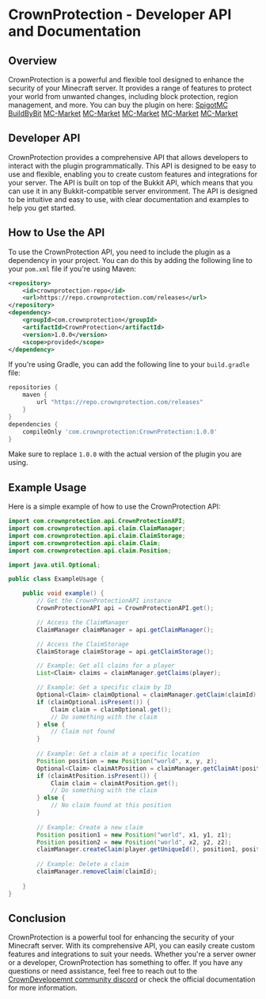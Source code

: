 # CrownProtection - Developer API and Documentation

## Overview
CrownProtection is a powerful and flexible tool designed to enhance the security of your Minecraft server. It provides a range of features to protect your world from unwanted changes, including block protection, region management, and more.
You can buy the plugin on here: [SpigotMC](https://www.spigotmc.org/resources/crownprotection.1111111/) [BuildByBit](https://buildbybit.com/resources/crownprotection.1111111/) [MC-Market](https://www.mc-market.org/resources/crownprotection.1111111/) [MC-Market](https://www.mc-market.org/resources/crownprotection.1111111/) [MC-Market](https://www.mc-market.org/resources/crownprotection.1111111/) [MC-Market](https://www.mc-market.org/resources/crownprotection.1111111/) [MC-Market](https://www.mc-market.org/resources/crownprotection.1111111/)

## Developer API

CrownProtection provides a comprehensive API that allows developers to interact with the plugin programmatically. This API is designed to be easy to use and flexible, enabling you to create custom features and integrations for your server.
The API is built on top of the Bukkit API, which means that you can use it in any Bukkit-compatible server environment. The API is designed to be intuitive and easy to use, with clear documentation and examples to help you get started.

## How to Use the API
To use the CrownProtection API, you need to include the plugin as a dependency in your project. You can do this by adding the following line to your `pom.xml` file if you're using Maven:

```xml
<repository>
    <id>crownprotection-repo</id>
    <url>https://repo.crownprotection.com/releases</url>
</repository>
<dependency>
    <groupId>com.crownprotection</groupId>
    <artifactId>CrownProtection</artifactId>
    <version>1.0.0</version>
    <scope>provided</scope>
</dependency>
```
If you're using Gradle, you can add the following line to your `build.gradle` file:

```groovy
repositories {
    maven {
        url "https://repo.crownprotection.com/releases"
    }
}
dependencies {
    compileOnly 'com.crownprotection:CrownProtection:1.0.0'
}
```
Make sure to replace `1.0.0` with the actual version of the plugin you are using.

## Example Usage

Here is a simple example of how to use the CrownProtection API:

```java
import com.crownprotection.api.CrownProtectionAPI;
import com.crownprotection.api.claim.ClaimManager;
import com.crownprotection.api.claim.ClaimStorage;
import com.crownprotection.api.claim.Claim;
import com.crownprotection.api.claim.Position;

import java.util.Optional;

public class ExampleUsage {

    public void example() {
        // Get the CrownProtectionAPI instance
        CrownProtectionAPI api = CrownProtectionAPI.get();

        // Access the ClaimManager
        ClaimManager claimManager = api.getClaimManager();

        // Access the ClaimStorage
        ClaimStorage claimStorage = api.getClaimStorage();

        // Example: Get all claims for a player
        List<Claim> claims = claimManager.getClaims(player);

        // Example: Get a specific claim by ID
        Optional<Claim> claimOptional = claimManager.getClaim(claimId);
        if (claimOptional.isPresent()) {
            Claim claim = claimOptional.get();
            // Do something with the claim
        } else {
            // Claim not found
        }
        
        // Example: Get a claim at a specific location
        Position position = new Position("world", x, y, z);
        Optional<Claim> claimAtPosition = claimManager.getClaimAt(position);
        if (claimAtPosition.isPresent()) {
            Claim claim = claimAtPosition.get();
            // Do something with the claim
        } else {
            // No claim found at this position
        }
        
        // Example: Create a new claim
        Position position1 = new Position("world", x1, y1, z1);
        Position position2 = new Position("world", x2, y2, z2);
        claimManager.createClaim(player.getUniqueId(), position1, position2);
        
        // Example: Delete a claim
        claimManager.removeClaim(claimId);
        
    }
}
```

## Conclusion

CrownProtection is a powerful tool for enhancing the security of your Minecraft server. With its comprehensive API, you can easily create custom features and integrations to suit your needs. Whether you're a server owner or a developer, CrownProtection has something to offer.
If you have any questions or need assistance, feel free to reach out to the [CrownDevelopemnt community discord](https://discord.com/invite/bJQRV5GeZg) or check the official documentation for more information.